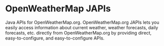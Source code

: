 OpenWeatherMap JAPIs
========

Java APIs for OpenWeatherMap.org. OpenWeatherMap.org JAPIs lets you easily access information about current weather, weather forecasts, daily forecasts, etc. directly from OpenWeatherMap.org by providing direct, easy-to-configure, and easy-to-configure APIs.

